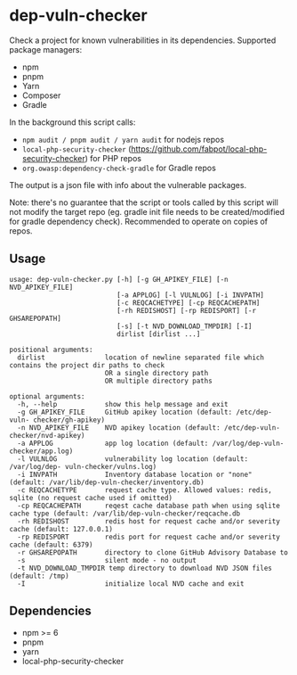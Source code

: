 # dep-vuln-checker

Check a project for known vulnerabilities in its dependencies.
Supported package managers:
* npm
* pnpm
* Yarn
* Composer
* Gradle

In the background this script calls: 
* `npm audit / pnpm audit / yarn audit` for nodejs repos
* `local-php-security-checker` (https://github.com/fabpot/local-php-security-checker) for PHP repos
* `org.owasp:dependency-check-gradle` for Gradle repos

The output is a json file with info about the vulnerable packages.

Note: there's no guarantee that the script or tools called by this script will not modify the target repo (eg. gradle init file needs to be created/modified for gradle dependency check). Recommended to operate on copies of repos.

## Usage
```
usage: dep-vuln-checker.py [-h] [-g GH_APIKEY_FILE] [-n NVD_APIKEY_FILE]
                           [-a APPLOG] [-l VULNLOG] [-i INVPATH]
                           [-c REQCACHETYPE] [-cp REQCACHEPATH]
                           [-rh REDISHOST] [-rp REDISPORT] [-r GHSAREPOPATH]
                           [-s] [-t NVD_DOWNLOAD_TMPDIR] [-I]
                           dirlist [dirlist ...]

positional arguments:
  dirlist               location of newline separated file which contains the project dir paths to check
                        OR a single directory path
                        OR multiple directory paths

optional arguments:
  -h, --help            show this help message and exit
  -g GH_APIKEY_FILE     GitHub apikey location (default: /etc/dep-vuln- checker/gh-apikey)
  -n NVD_APIKEY_FILE    NVD apikey location (default: /etc/dep-vuln- checker/nvd-apikey)
  -a APPLOG             app log location (default: /var/log/dep-vuln- checker/app.log)
  -l VULNLOG            vulnerability log location (default: /var/log/dep- vuln-checker/vulns.log)
  -i INVPATH            Inventory database location or "none" (default: /var/lib/dep-vuln-checker/inventory.db)
  -c REQCACHETYPE       request cache type. Allowed values: redis, sqlite (no request cache used if omitted)
  -cp REQCACHEPATH      reqest cache database path when using sqlite cache type (default: /var/lib/dep-vuln-checker/reqcache.db
  -rh REDISHOST         redis host for request cache and/or severity cache (default: 127.0.0.1)
  -rp REDISPORT         redis port for request cache and/or severity cache (default: 6379)
  -r GHSAREPOPATH       directory to clone GitHub Advisory Database to
  -s                    silent mode - no output
  -t NVD_DOWNLOAD_TMPDIR temp directory to download NVD JSON files (default: /tmp)
  -I                    initialize local NVD cache and exit
```

## Dependencies
* npm >= 6
* pnpm
* yarn
* local-php-security-checker 
